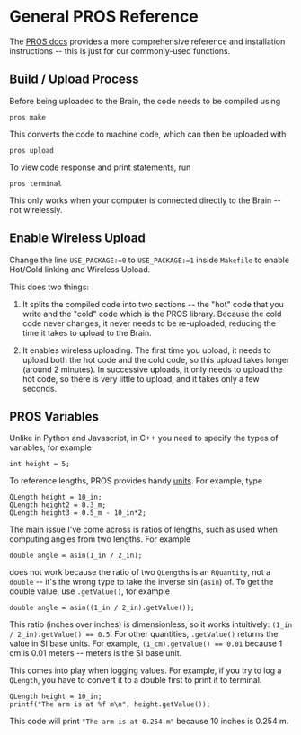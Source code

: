 # General PROS Reference

The [PROS docs](https://pros.cs.purdue.edu/v5/index.html) provides a more comprehensive reference and installation instructions -- this is just for our commonly-used functions.

## Build / Upload Process
Before being uploaded to the Brain, the code needs to be compiled using

    pros make

This converts the code to machine code, which can then be uploaded with

    pros upload

To view code response and print statements, run

    pros terminal

This only works when your computer is connected directly to the Brain -- not wirelessly.

## Enable Wireless Upload

Change the line `USE_PACKAGE:=0` to  `USE_PACKAGE:=1` inside `Makefile` to enable Hot/Cold linking and Wireless Upload.

This does two things:

1. It splits the compiled code into two sections -- the "hot" code that you write and the "cold" code which is the PROS library. Because the cold code never changes, it never needs to be re-uploaded, reducing the time it takes to upload to the Brain.

2. It enables wireless uploading. The first time you upload, it needs to upload both the hot code and the cold code, so this upload takes longer (around 2 minutes). In successive uploads, it only needs to upload the hot code, so there is very little to upload, and it takes only a few seconds.

## PROS Variables

Unlike in Python and Javascript, in C++ you need to specify the types of variables, for example

    int height = 5;

To reference lengths, PROS provides handy [units](https://pros.cs.purdue.edu/v5/okapi/api/units/index.html). For example, type

    QLength height = 10_in;
    QLength height2 = 0.3_m;
    QLength height3 = 0.5_m - 10_in*2;

The main issue I've come across is ratios of lengths, such as used when computing angles from two lengths. For example

    double angle = asin(1_in / 2_in);

does not work because the ratio of two `QLength`s is an `RQuantity`, not a `double` -- it's the wrong type to take the inverse sin (`asin`) of. To get the double value, use `.getValue()`, for example

    double angle = asin((1_in / 2_in).getValue());

This ratio (inches over inches) is dimensionless, so it works intuitively: `(1_in / 2_in).getValue() == 0.5`. For other quantities, `.getValue()` returns the value in SI base units. For example, `(1_cm).getValue() == 0.01` because 1 cm is 0.01 meters -- meters is the SI base unit.

This comes into play when logging values. For example, if you try to log a `QLength`, you have to convert it to a double first to print it to terminal.

    QLength height = 10_in;
    printf("The arm is at %f m\n", height.getValue());

This code will print `"The arm is at 0.254 m"` because 10 inches is 0.254 m.
